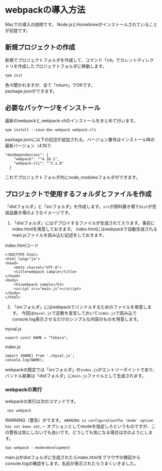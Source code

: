 # webpackの導入方法
Macでの導入の説明です。
Node.jsとHomebrewがインストールされていることが前提です。

## 新規プロジェクトの作成
新規でプロジェクトフォルダを作成して、コマンド「cd」でカレントディレクトリを作成したプロジェクトフォルダに移動します。

```
npm init
```
色々聞かれますが、全て「return」でOKです。  
package.jsonができます。

## 必要なパッケージをインストール

最新のwebpackと,webpack-cliのインストールをまとめて行います。
```
npm install --save-dev webpack webpack-cli
```

package.jsonに以下の記述が追加される。バージョン番号はインストール時の最新バージョン（4.16.1）
```
"devDependencies": {
    "webpack": "^4.16.1",
    "webpack-cli": "^3.1.0"
  }
```

これでプロジェクトフォルダ内にnode_modulesフォルダができます。

## プロジェクトで使用するフォルダとファイルを作成

「distフォルダ」と「srcフォルダ」を作成します。`src`が原料置き場で`dist`が完成品置き場のようなイメージです。

1. 「distフォルダ」にはデプロイするファイルが生成されて入ります。事前にindex.htmlを用意しておきます。
index.htmlにはwebpackで自動生成されるmain.jsファイルを読み込む記述をしておきます。

index.htmlコード

```
<!DOCTYPE html>
<html lang="ja">
<head>
	<meta charset="UTF-8">
	<title>webpack sample</title>
</head>
<body>
	<h1>webpack sample</h1>
	<script src="main.js"></script>
</body>
</html>
```
2. 「srcフォルダ」にはwebpackでバンドルするためのファイルを用意します。
今回は`myval.js`で定数を宣言しておいて`index.js`で読み込でconsole.log表示させるだけのシンプルな内容のものを用意します。

myval.js
```
export const NAME = "Tahara";
```

index.js
```
import {NAME} from './myval.js';
console.log(NAME);
```

webpackの既定では「srcフォルダ」の`index.js`がエントリーポイントであり、バンドル結果は「distフォルダ」に`main.js`ファイルとして生成されます。

### webpackの実行

webpackの実行は次のコマンドです。
```
 npx webpack
```

WARNING（警告）がでます。
`WARNING in configurationThe 'mode' option has not been set,〜`
オプションとしてmodeを指定しろというものですが、この警告は気にしないでも良いです。どうしても気になる場合は次のようにします。

```
npx webpack --mode=development
```

main.jsがdistフォルダに生成されたらindex.htmlをブラウザの検証からconsole.logの確認をします。名前が表示されたらうまくいきました。
